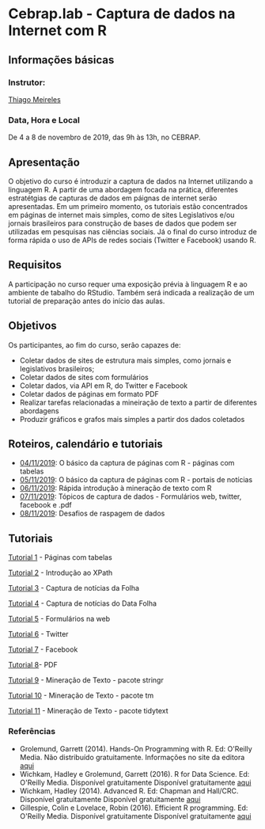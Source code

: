 #  Cebrap.lab - Captura de dados na Internet com R

## Informações básicas

### Instrutor: 
	
[Thiago Meireles](http://www.thiagomeireles.com)

### Data, Hora e Local

De 4 a 8 de novembro de 2019, das 9h às 13h, no CEBRAP.

## Apresentação
O objetivo do curso é introduzir a captura de dados na Internet utilizando a linguagem R. A partir de uma abordagem focada na prática, diferentes estratétgias de capturas de dados em páignas de internet serão apresentadas. Em um primeiro momento, os tutoriais estão concentrados em páginas de internet mais simples, como de sites Legislativos e/ou jornais brasileiros para construção de bases de dados que podem ser utilizadas em pesquisas nas ciências sociais. Já o final do curso introduz de forma rápida o uso de APIs de redes sociais (Twitter e Facebook) usando R.

## Requisitos
A participação no curso requer uma exposição prévia à linguagem R e ao ambiente de tabalho do RStudio. Também será indicada a realização de um tutorial de preparação antes do início das aulas.

## Objetivos

Os participantes, ao fim do curso, serão capazes de:
- Coletar dados de sites de estrutura mais simples, como jornais e legislativos brasileiros;
- Coletar dados de sites com formulários
- Coletar dados, via API em R, do Twitter e Facebook
- Coletar dados de páginas em formato PDF
- Realizar tarefas relacionadas a mineiração de texto a partir de diferentes abordagens
- Produzir gráficos e grafos mais simples a partir dos dados coletados

## Roteiros, calendário e tutoriais

- [04/11/2019](https://github.com/thiagomeireles/cebraplab_captura_R/blob/master/roteiros/20191104.md): O básico da captura de páginas com R - páginas com tabelas 
- [05/11/2019](https://github.com/thiagomeireles/cebraplab_captura_R/blob/master/roteiros/20191105.md): O básico da captura de páginas com R - portais de notícias
- [06/11/2019](https://github.com/thiagomeireles/cebraplab_captura_R/blob/master/roteiros/20191106.md): Rápida introdução à mineração de texto com R
- [07/11/2019](https://github.com/thiagomeireles/cebraplab_captura_R/blob/master/roteiros/20191107.md): Tópicos de captura de dados - Formulários web, twitter, facebook e .pdf
- [08/11/2019](https://github.com/thiagomeireles/cebraplab_captura_R/blob/master/roteiros/20191108.md): Desafios de raspagem de dados

## Tutoriais

[Tutorial 1](https://github.com/thiagomeireles/cebraplab_captura_R/blob/master/tutorials/webscraping_cebrap_01.md) - Páginas com tabelas

[Tutorial 2](https://github.com/thiagomeireles/cebraplab_captura_R/blob/master/tutorials/webscraping_cebrap_02.md) - Introdução ao XPath

[Tutorial 3](https://github.com/thiagomeireles/cebraplab_captura_R/blob/master/tutorials/webscraping_cebrap_03.md) - Captura de notícias da Folha

[Tutorial 4](https://github.com/thiagomeireles/cebraplab_captura_R/blob/master/tutorials/webscraping_cebrap_04.md) - Captura de notícias do Data Folha

[Tutorial 5](https://github.com/thiagomeireles/cebraplab_captura_R/blob/master/tutorials/webscraping_cebrap_05.md) - Formulários na web

[Tutorial 6](https://github.com/thiagomeireles/cebraplab_captura_R/blob/master/tutorials/webscraping_cebrap_06.md) - Twitter

[Tutorial 7](https://github.com/thiagomeireles/cebraplab_captura_R/blob/master/tutorials/webscraping_cebrap_07.md) - Facebook

[Tutorial 8](https://github.com/thiagomeireles/cebraplab_captura_R/blob/master/tutorials/webscraping_cebrap_08.md)- PDF

[Tutorial 9](https://github.com/thiagomeireles/cebraplab_captura_R/blob/master/tutorials/webscraping_cebrap_09.md) - Mineração de Texto - pacote stringr

[Tutorial 10](https://github.com/thiagomeireles/cebraplab_captura_R/blob/master/tutorials/webscraping_cebrap_10.md) - Mineração de Texto - pacote tm

[Tutorial 11](https://github.com/thiagomeireles/cebraplab_captura_R/blob/master/tutorials/webscraping_cebrap_11.md) - Mineração de Texto - pacote tidytext

### Referências

- Grolemund, Garrett (2014). Hands-On Programming with R. Ed: O'Reilly Media. Não distribuído gratuitamente. Informações no site da editora [aqui](http://shop.oreilly.com/product/0636920028574.do)
- Wichkam, Hadley e Grolemund, Garrett (2016). R for Data Science. Ed: O'Reilly Media. Disponível gratuitamente Disponível gratuitamente [aqui](http://r4ds.had.co.nz/data-visualisation.html)
- Wichkam, Hadley (2014). Advanced R. Ed: Chapman and Hall/CRC. Disponível gratuitamente Disponível gratuitamente [aqui](http://adv-r.had.co.nz/)
- Gillespie, Colin e Lovelace, Robin (2016). Efficient R programming. Ed: O'Reilly Media. Disponível gratuitamente Disponível gratuitamente [aqui](https://csgillespie.github.io/efficientR/)
